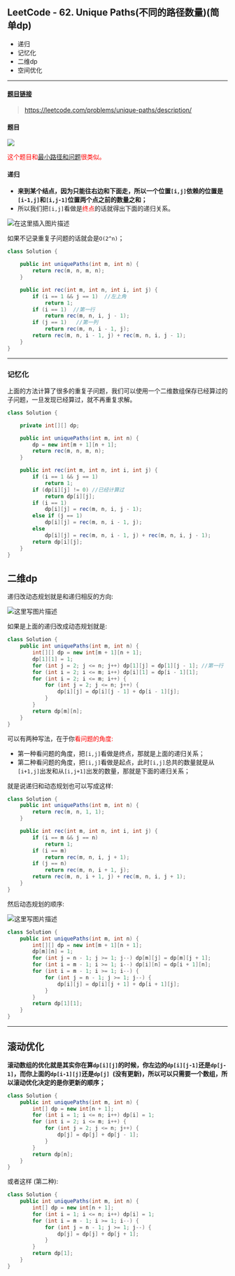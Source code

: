﻿## LeetCode - 62. Unique Paths(不同的路径数量)(简单dp)
 - 递归
 - 记忆化
 - 二维dp
 - 空间优化

***
#### [题目链接](https://leetcode.com/problems/unique-paths/description/)

> https://leetcode.com/problems/unique-paths/description/

#### 题目

![](images/62_t.png)

<font color = red>这个题目和[最小路径和问题](https://blog.csdn.net/zxzxzx0119/article/details/81227300)很类似。</font>
#### 递归
* **来到某个结点，因为只能往右边和下面走，所以一个位置`[i,j]`依赖的位置是`[i-1,j]`和`[i,j-1]`位置两个点之前的数量之和；**
 * 所以我们把`[i,j]`看做是<font color = red>终点</font>的话就得出下面的递归关系。

![在这里插入图片描述](images/62_s.png)

如果不记录重复子问题的话就会是`O(2^n)`；

```java
class Solution {

    public int uniquePaths(int m, int n) {
        return rec(m, n, m, n);
    }

    public int rec(int m, int n, int i, int j) {
        if (i == 1 && j == 1)  //左上角
            return 1;
        if (i == 1)  //第一行
            return rec(m, n, i, j - 1);
        if (j == 1)   //第一列
            return rec(m, n, i - 1, j);
        return rec(m, n, i - 1, j) + rec(m, n, i, j - 1);
    }
}
```
***

### 记忆化
上面的方法计算了很多的重复子问题，我们可以使用一个二维数组保存已经算过的子问题，一旦发现已经算过，就不再重复求解。

```java
class Solution {

    private int[][] dp;

    public int uniquePaths(int m, int n) {
        dp = new int[m + 1][n + 1];
        return rec(m, n, m, n);
    }

    public int rec(int m, int n, int i, int j) {
        if (i == 1 && j == 1)
            return 1;
        if (dp[i][j] != 0) //已经计算过
            return dp[i][j];
        if (i == 1)
            dp[i][j] = rec(m, n, i, j - 1);
        else if (j == 1)
            dp[i][j] = rec(m, n, i - 1, j);
        else
            dp[i][j] = rec(m, n, i - 1, j) + rec(m, n, i, j - 1);
        return dp[i][j];
    }
}
```
## 二维dp
递归改动态规划就是和递归相反的方向: 

![这里写图片描述](images/62_s2.png)

如果是上面的递归改成动态规划就是:

```java
class Solution {
    public int uniquePaths(int m, int n) {
        int[][] dp = new int[m + 1][n + 1];
        dp[1][1] = 1;
        for (int j = 2; j <= n; j++) dp[1][j] = dp[1][j - 1]; //第一行
        for (int i = 2; i <= m; i++) dp[i][1] = dp[i - 1][1];
        for (int i = 2; i <= m; i++) {
            for (int j = 2; j <= n; j++) {
                dp[i][j] = dp[i][j - 1] + dp[i - 1][j];
            }
        }
        return dp[m][n];
    }
}

```

可以有两种写法，在于你<font color = red>看问题的角度:</font>


 - 第一种看问题的角度，把`[i,j]`看做是终点，那就是上面的递归关系；
 - 第二种看问题的角度，把`[i,j]`看做是起点，此时`[i,j]`总共的数量就是从`[i+1,j]`出发和从`[i,j+1]`出发的数量，那就是下面的递归关系；

就是说递归和动态规划也可以写成这样: 
```java
class Solution {
    public int uniquePaths(int m, int n) {
        return rec(m, n, 1, 1);
    }

    public int rec(int m, int n, int i, int j) {
        if (i == m && j == n)
            return 1;
        if (i == m)
            return rec(m, n, i, j + 1);
        if (j == n)
            return rec(m, n, i + 1, j);
        return rec(m, n, i + 1, j) + rec(m, n, i, j + 1);
    }
}
```
然后动态规划的顺序:

![这里写图片描述](images/62_s3.png)

```java
class Solution {
    public int uniquePaths(int m, int n) {
        int[][] dp = new int[m + 1][n + 1];
        dp[m][n] = 1;
        for (int j = n - 1; j >= 1; j--) dp[m][j] = dp[m][j + 1];
        for (int i = m - 1; i >= 1; i--) dp[i][n] = dp[i + 1][n];
        for (int i = m - 1; i >= 1; i--) {
            for (int j = n - 1; j >= 1; j--) {
                dp[i][j] = dp[i][j + 1] + dp[i + 1][j];
            }
        }
        return dp[1][1];
    }
}

```
***
## 滚动优化
**滚动数组的优化就是其实你在算`dp[i][j]`的时候，你左边的`dp[i][j-1]`还是`dp[j-1]`，而你上面的`dp[i-1][j]`还是`dp[j] `(没有更新)，所以可以只需要一个数组，所以滚动优化决定的是你更新的顺序；**

```java
class Solution {
    public int uniquePaths(int m, int n) {
        int[] dp = new int[n + 1];
        for (int i = 1; i <= n; i++) dp[i] = 1;
        for (int i = 2; i <= m; i++) {
            for (int j = 2; j <= n; j++) {
                dp[j] = dp[j] + dp[j - 1];
            }
        }
        return dp[n];
    }
}

```
或者这样 (第二种): 

```java
class Solution {
    public int uniquePaths(int m, int n) {
        int[] dp = new int[n + 1];
        for (int i = 1; i <= n; i++) dp[i] = 1;
        for (int i = m - 1; i >= 1; i--) {
            for (int j = n - 1; j >= 1; j--) {
                dp[j] = dp[j] + dp[j + 1];
            }
        }
        return dp[1];
    }
}

```

